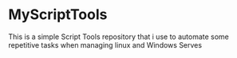 # MyScriptTools
This is a simple Script Tools repository that i use to automate some repetitive tasks when managing linux and Windows Serves
